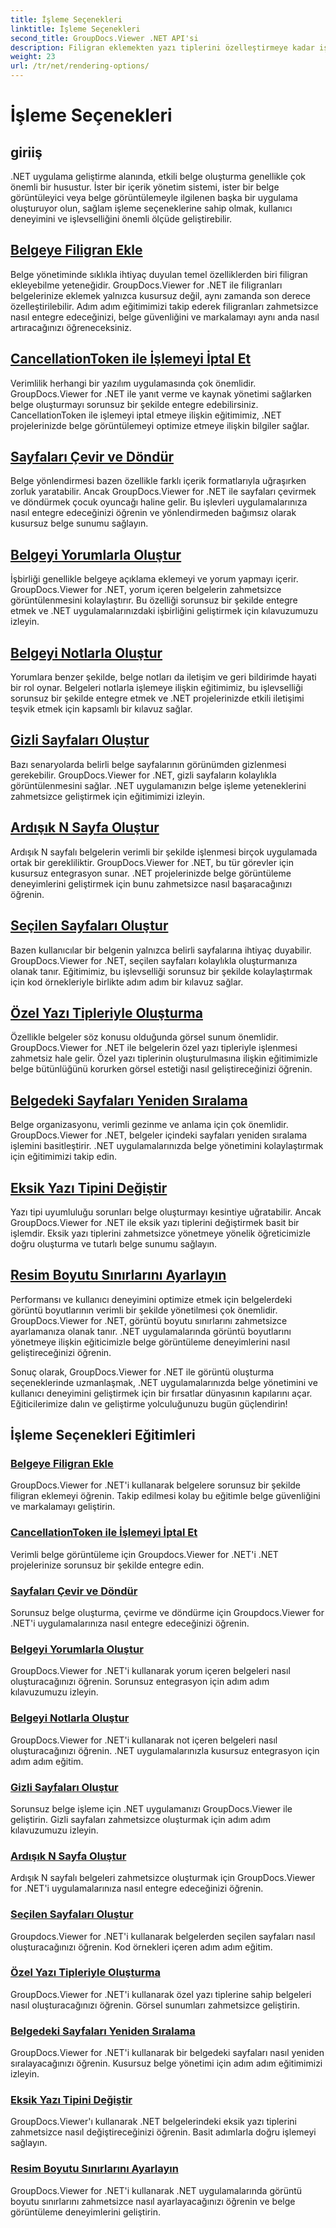 ```yaml
---
title: İşleme Seçenekleri
linktitle: İşleme Seçenekleri
second_title: GroupDocs.Viewer .NET API'si
description: Filigran eklemekten yazı tiplerini özelleştirmeye kadar işleme seçeneklerine ilişkin eğitimlerle GroupDocs.Viewer for .NET'i uygulamalarınıza zahmetsizce entegre edin.
weight: 23
url: /tr/net/rendering-options/
---
```


# İşleme Seçenekleri


## giriiş

.NET uygulama geliştirme alanında, etkili belge oluşturma genellikle çok önemli bir husustur. İster bir içerik yönetim sistemi, ister bir belge görüntüleyici veya belge görüntülemeyle ilgilenen başka bir uygulama oluşturuyor olun, sağlam işleme seçeneklerine sahip olmak, kullanıcı deneyimini ve işlevselliğini önemli ölçüde geliştirebilir.

## [Belgeye Filigran Ekle](./add-watermark/)

Belge yönetiminde sıklıkla ihtiyaç duyulan temel özelliklerden biri filigran ekleyebilme yeteneğidir. GroupDocs.Viewer for .NET ile filigranları belgelerinize eklemek yalnızca kusursuz değil, aynı zamanda son derece özelleştirilebilir. Adım adım eğitimimizi takip ederek filigranları zahmetsizce nasıl entegre edeceğinizi, belge güvenliğini ve markalamayı aynı anda nasıl artıracağınızı öğreneceksiniz.

## [CancellationToken ile İşlemeyi İptal Et](./cancel-render-cancellation-token/)

Verimlilik herhangi bir yazılım uygulamasında çok önemlidir. GroupDocs.Viewer for .NET ile yanıt verme ve kaynak yönetimi sağlarken belge oluşturmayı sorunsuz bir şekilde entegre edebilirsiniz. CancellationToken ile işlemeyi iptal etmeye ilişkin eğitimimiz, .NET projelerinizde belge görüntülemeyi optimize etmeye ilişkin bilgiler sağlar.

## [Sayfaları Çevir ve Döndür](./flip-rotate-pages/)

Belge yönlendirmesi bazen özellikle farklı içerik formatlarıyla uğraşırken zorluk yaratabilir. Ancak GroupDocs.Viewer for .NET ile sayfaları çevirmek ve döndürmek çocuk oyuncağı haline gelir. Bu işlevleri uygulamalarınıza nasıl entegre edeceğinizi öğrenin ve yönlendirmeden bağımsız olarak kusursuz belge sunumu sağlayın.

## [Belgeyi Yorumlarla Oluştur](./render-document-comments/)

İşbirliği genellikle belgeye açıklama eklemeyi ve yorum yapmayı içerir. GroupDocs.Viewer for .NET, yorum içeren belgelerin zahmetsizce görüntülenmesini kolaylaştırır. Bu özelliği sorunsuz bir şekilde entegre etmek ve .NET uygulamalarınızdaki işbirliğini geliştirmek için kılavuzumuzu izleyin.

## [Belgeyi Notlarla Oluştur](./render-document-notes/)

Yorumlara benzer şekilde, belge notları da iletişim ve geri bildirimde hayati bir rol oynar. Belgeleri notlarla işlemeye ilişkin eğitimimiz, bu işlevselliği sorunsuz bir şekilde entegre etmek ve .NET projelerinizde etkili iletişimi teşvik etmek için kapsamlı bir kılavuz sağlar.

## [Gizli Sayfaları Oluştur](./render-hidden-pages/)

Bazı senaryolarda belirli belge sayfalarının görünümden gizlenmesi gerekebilir. GroupDocs.Viewer for .NET, gizli sayfaların kolaylıkla görüntülenmesini sağlar. .NET uygulamanızın belge işleme yeteneklerini zahmetsizce geliştirmek için eğitimimizi izleyin.

## [Ardışık N Sayfa Oluştur](./render-n-consecutive-pages/)

Ardışık N sayfalı belgelerin verimli bir şekilde işlenmesi birçok uygulamada ortak bir gerekliliktir. GroupDocs.Viewer for .NET, bu tür görevler için kusursuz entegrasyon sunar. .NET projelerinizde belge görüntüleme deneyimlerini geliştirmek için bunu zahmetsizce nasıl başaracağınızı öğrenin.

## [Seçilen Sayfaları Oluştur](./render-selected-pages/)

Bazen kullanıcılar bir belgenin yalnızca belirli sayfalarına ihtiyaç duyabilir. GroupDocs.Viewer for .NET, seçilen sayfaları kolaylıkla oluşturmanıza olanak tanır. Eğitimimiz, bu işlevselliği sorunsuz bir şekilde kolaylaştırmak için kod örnekleriyle birlikte adım adım bir kılavuz sağlar.

## [Özel Yazı Tipleriyle Oluşturma](./render-custom-fonts/)

Özellikle belgeler söz konusu olduğunda görsel sunum önemlidir. GroupDocs.Viewer for .NET ile belgelerin özel yazı tipleriyle işlenmesi zahmetsiz hale gelir. Özel yazı tiplerinin oluşturulmasına ilişkin eğitimimizle belge bütünlüğünü korurken görsel estetiği nasıl geliştireceğinizi öğrenin.

## [Belgedeki Sayfaları Yeniden Sıralama](./reorder-pages/)

Belge organizasyonu, verimli gezinme ve anlama için çok önemlidir. GroupDocs.Viewer for .NET, belgeler içindeki sayfaları yeniden sıralama işlemini basitleştirir. .NET uygulamalarınızda belge yönetimini kolaylaştırmak için eğitimimizi takip edin.

## [Eksik Yazı Tipini Değiştir](./replace-missing-font/)

Yazı tipi uyumluluğu sorunları belge oluşturmayı kesintiye uğratabilir. Ancak GroupDocs.Viewer for .NET ile eksik yazı tiplerini değiştirmek basit bir işlemdir. Eksik yazı tiplerini zahmetsizce yönetmeye yönelik öğreticimizle doğru oluşturma ve tutarlı belge sunumu sağlayın.

## [Resim Boyutu Sınırlarını Ayarlayın](./set-image-size-limits/)

Performansı ve kullanıcı deneyimini optimize etmek için belgelerdeki görüntü boyutlarının verimli bir şekilde yönetilmesi çok önemlidir. GroupDocs.Viewer for .NET, görüntü boyutu sınırlarını zahmetsizce ayarlamanıza olanak tanır. .NET uygulamalarında görüntü boyutlarını yönetmeye ilişkin eğiticimizle belge görüntüleme deneyimlerini nasıl geliştireceğinizi öğrenin.

Sonuç olarak, GroupDocs.Viewer for .NET ile görüntü oluşturma seçeneklerinde uzmanlaşmak, .NET uygulamalarınızda belge yönetimini ve kullanıcı deneyimini geliştirmek için bir fırsatlar dünyasının kapılarını açar. Eğiticilerimize dalın ve geliştirme yolculuğunuzu bugün güçlendirin!
## İşleme Seçenekleri Eğitimleri
### [Belgeye Filigran Ekle](./add-watermark/)
GroupDocs.Viewer for .NET'i kullanarak belgelere sorunsuz bir şekilde filigran eklemeyi öğrenin. Takip edilmesi kolay bu eğitimle belge güvenliğini ve markalamayı geliştirin.
### [CancellationToken ile İşlemeyi İptal Et](./cancel-render-cancellation-token/)
Verimli belge görüntüleme için Groupdocs.Viewer for .NET'i .NET projelerinize sorunsuz bir şekilde entegre edin.
### [Sayfaları Çevir ve Döndür](./flip-rotate-pages/)
Sorunsuz belge oluşturma, çevirme ve döndürme için Groupdocs.Viewer for .NET'i uygulamalarınıza nasıl entegre edeceğinizi öğrenin.
### [Belgeyi Yorumlarla Oluştur](./render-document-comments/)
GroupDocs.Viewer for .NET'i kullanarak yorum içeren belgeleri nasıl oluşturacağınızı öğrenin. Sorunsuz entegrasyon için adım adım kılavuzumuzu izleyin.
### [Belgeyi Notlarla Oluştur](./render-document-notes/)
GroupDocs.Viewer for .NET'i kullanarak not içeren belgeleri nasıl oluşturacağınızı öğrenin. .NET uygulamalarınızla kusursuz entegrasyon için adım adım eğitim.
### [Gizli Sayfaları Oluştur](./render-hidden-pages/)
Sorunsuz belge işleme için .NET uygulamanızı GroupDocs.Viewer ile geliştirin. Gizli sayfaları zahmetsizce oluşturmak için adım adım kılavuzumuzu izleyin.
### [Ardışık N Sayfa Oluştur](./render-n-consecutive-pages/)
Ardışık N sayfalı belgeleri zahmetsizce oluşturmak için GroupDocs.Viewer for .NET'i uygulamalarınıza nasıl entegre edeceğinizi öğrenin.
### [Seçilen Sayfaları Oluştur](./render-selected-pages/)
Groupdocs.Viewer for .NET'i kullanarak belgelerden seçilen sayfaları nasıl oluşturacağınızı öğrenin. Kod örnekleri içeren adım adım eğitim.
### [Özel Yazı Tipleriyle Oluşturma](./render-custom-fonts/)
GroupDocs.Viewer for .NET'i kullanarak özel yazı tiplerine sahip belgeleri nasıl oluşturacağınızı öğrenin. Görsel sunumları zahmetsizce geliştirin.
### [Belgedeki Sayfaları Yeniden Sıralama](./reorder-pages/)
GroupDocs.Viewer for .NET'i kullanarak bir belgedeki sayfaları nasıl yeniden sıralayacağınızı öğrenin. Kusursuz belge yönetimi için adım adım eğitimimizi izleyin.
### [Eksik Yazı Tipini Değiştir](./replace-missing-font/)
GroupDocs.Viewer'ı kullanarak .NET belgelerindeki eksik yazı tiplerini zahmetsizce nasıl değiştireceğinizi öğrenin. Basit adımlarla doğru işlemeyi sağlayın.
### [Resim Boyutu Sınırlarını Ayarlayın](./set-image-size-limits/)
GroupDocs.Viewer for .NET'i kullanarak .NET uygulamalarında görüntü boyutu sınırlarını zahmetsizce nasıl ayarlayacağınızı öğrenin ve belge görüntüleme deneyimlerini geliştirin.